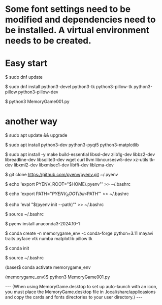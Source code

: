 # Some font settings need to be modified and dependencies need to be installed. A virtual environment needs to be created.

# Easy start

$ sudo dnf update

$ sudo dnf install python3-devel python3-tk python3-pillow-tk python3-pillow python3-pillow-dev

$ python3 MemoryGame001.py

# another way

$ sudo apt update && upgrade

$ sudo apt install python3-dev python3-pyqt5 python3-matplotlib

$ sudo apt install -y make build-essential libssl-dev zlib1g-dev
libbz2-dev libreadline-dev libsqlite3-dev wget curl llvm
libncursesw5-dev xz-utils tk-dev libxml2-dev libxmlsec1-dev libffi-dev
liblzma-dev

$ git clone https://github.com/pyenv/pyenv.git ~/.pyenv

$ echo 'export PYENV_ROOT="$HOME/.pyenv"' >> ~/.bashrc

$ echo 'export PATH="$PYENV_ROOT/bin:$PATH"' >> ~/.bashrc

$ echo 'eval "$(pyenv init --path)"' >> ~/.bashrc

$ source ~/.bashrc

$ pyenv install anaconda3-2024.10-1

$ conda create -n memorygame_env -c conda-forge python=3.11 mayavi traits pyface vtk numba matplotlib pillow tk

$ conda init

$ source ~/.bashrc

(base)$ conda activate memorygame_env

(memorygame_env)$ python3 MemoryGame001.py

--- (When using MemoryGame.desktop to set up auto-launch with an icon, you must place the MemoryGame.desktop file in .local/share/applicasions and copy the cards and fonts directories to your user directory.) ---
